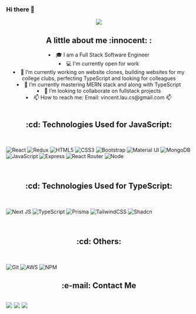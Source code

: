 ### Hi there 👋

<!--
**GalacticKnight/GalacticKnight** is a ✨ _special_ ✨ repository because its `README.md` (this file) appears on your GitHub profile.

Here are some ideas to get you started:

- 🔭 I’m currently working on ...
- 🌱 I’m currently learning ...
- 👯 I’m looking to collaborate on ...
- 🤔 I’m looking for help with ...
- 💬 Ask me about ...
- 📫 How to reach me: ...
- 😄 Pronouns: ...
- ⚡ Fun fact: ...
-->
<!-- 
### [![Typing SVG] -->

<div align="center" > <img src="https://readme-typing-svg.demolab.com?font=Fira+Code&size=27&pause=1000&background=51FFB700&center=true&vCenter=true&lines=Hello%2C+I+am+Vincent+Lau;Full+Stack+Web+Developer" /> </div>

<div align="center"> 
 <h2>A little about me :innocent: : </h2>
<li> 🎓 I am a Full Stack Software Engineer </li>
<li> 💻 I'm currently open for work</li>
<li> 🔭 I’m currently working on website clones, building websites for my college clubs, perfecting TypeScript and looking for colleagues</li>
<li> 🌱 I’m currently mastering MERN stack and along with TypeScript</li>
<li> 👯 I’m looking to collaborate on fullstack projects</li>
<li> 📫 How to reach me: Email: vincent.lau.cs@gmail.com 📫 </li>
</div>

<br>
<h2 align="center">:cd: Technologies Used for JavaScript:</h2>

<br/>


![React](https://img.shields.io/badge/react-%2320232a.svg?style=for-the-badge&logo=react&logoColor=%2361DAFB)
![Redux](https://img.shields.io/badge/redux-%23593d88.svg?style=for-the-badge&logo=redux&logoColor=white)
![HTML5](https://img.shields.io/badge/html5-%23E34F26.svg?style=for-the-badge&logo=html5&logoColor=white)
![CSS3](https://img.shields.io/badge/css3-%231572B6.svg?style=for-the-badge&logo=css3&logoColor=white)
![Bootstrap](https://img.shields.io/badge/Bootstrap-563D7C?style=for-the-badge&logo=bootstrap&logoColor=white)
![Material UI](https://img.shields.io/badge/Material%20UI-007FFF?style=for-the-badge&logo=mui&logoColor=white)
![MongoDB](https://img.shields.io/badge/MongoDB-4EA94B?style=for-the-badge&logo=mongodb&logoColor=white)
![JavaScript](https://img.shields.io/badge/JavaScript-F7DF1E?style=for-the-badge&logo=javascript&logoColor=black)
![Express](https://img.shields.io/badge/Express.js-404D59?style=for-the-badge)
![React Router](https://img.shields.io/badge/React_Router-CA4245?style=for-the-badge&logo=react-router&logoColor=white)
![Node](https://img.shields.io/badge/Node.js-43853D?style=for-the-badge&logo=node.js&logoColor=white)

<br>
  <h2 align="center">:cd: Technologies Used for TypeScript:</h2>
<br/>

![Next JS](https://img.shields.io/badge/Next-black?style=for-the-badge&logo=next.js&logoColor=white)
![TypeScript](https://img.shields.io/badge/typescript-%23007ACC.svg?style=for-the-badge&logo=typescript&logoColor=white)
![Prisma](https://img.shields.io/badge/Prisma-3982CE?style=for-the-badge&logo=Prisma&logoColor=white)
![TailwindCSS](https://img.shields.io/badge/tailwindcss-%2338B2AC.svg?style=for-the-badge&logo=tailwind-css&logoColor=white)
![Shadcn](https://img.shields.io/badge/shadcn/ui-000000?style=for-the-badge&logo=shadcn/ui&logoColor=white)

<br>
<h2 align="center">:cd: Others:</h2>
<br/>

![Git](https://img.shields.io/badge/GIT-E44C30?style=for-the-badge&logo=git&logoColor=white)
![AWS](https://img.shields.io/badge/AWS-%23FF9900.svg?style=for-the-badge&logo=amazon-aws&logoColor=white)
![NPM](https://img.shields.io/badge/NPM-%23000000.svg?style=for-the-badge&logo=npm&logoColor=white)

<h2 align="center"> :e-mail: Contact Me <h2>
<a align="center" href = "https://www.linkedin.com/in/vincent-lau-cs/"><img src="https://img.shields.io/badge/linkedin-%230077B5.svg?style=for-the-badge&logo=linkedin&logoColor=white"/></a>
<a align="center" href = "https://www.instagram.com/vincent.lau.984991/"><img src="https://img.shields.io/badge/Instagram-%23E4405F.svg?style=for-the-badge&logo=Instagram&logoColor=white"/></a>
<a align="center" href = "https://www.facebook.com/vincent.lau.984991"><img src="https://img.shields.io/badge/Facebook-%231877F2.svg?style=for-the-badge&logo=Facebook&logoColor=white"/></a>
<!-- [![Email](https://img.shields.io/badge/Gmail-D14836?style=for-the-badge&logo=gmail&logoColor=white)](mailto:DLi53@outlook.com)
[![LinkedIn](https://img.shields.io/badge/linkedin-%230077B5.svg?style=for-the-badge&logo=linkedin&logoColor=white)](https://www.linkedin.com/in/DanielLi52/) -->
<br/>  


<!-- ## Github Stats  -->
<!-- <div align="center"><img src="https://github-readme-stats.vercel.app/api?username=VincentLTech&show_icons=true&count_private=true&hide_border=true" align="center" /></div>  -->

<br/>  

<!-- hmmmmm -->
